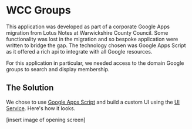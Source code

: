
WCC Groups
==========

This application was developed as part of a corporate Google Apps migration from Lotus Notes at Warwickshire County Council. Some functionality was lost in the migration and so bespoke application were written to bridge the gap. The technology chosen was Google Apps Script as it offered a rich api to integrate with all Google resources.

For this application in particular, we needed access to the domain Google groups to search and display membership.

The Solution
------------
We chose to use [Google Apps Script][1] and build a custom UI using the [UI Service][2]. Here's how it looks.

[insert image of opening screen]




  [1]: https://developers.google.com/apps-script/
  [2]: https://developers.google.com/apps-script/reference/ui/